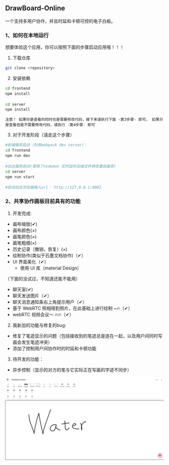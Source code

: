 ## DrawBoard-Online

一个支持多用户协作，并且时延和卡顿可控的电子白板。

### 1、如何在本地运行

想要体验这个应用，你可以按照下面的步骤启动应用哦！！！  

1. 下载仓库

```bash
git clone <repository>
```

2. 安装依赖

```bash
cd frontend
npm install

cd server
npm install
```

`注意！ 如果你是查看的同时也是需要修改代码，接下来请执行下面 -第3步骤- 即可， 如果只是查看但是不需要修改代码，请执行 -第4步骤- 即可`

3. 对于开发阶段（请走这个步骤）

```bash
#前端服务启动（利用webpack dev server）：
cd frontend
npm run dev

#后台服务启动(使用了nodemon 实时监听后端文件修改重启服务)
cd server
npm run start

#启动后在浏览器输入url： http://127.0.0.1:8082
```


### 2、共享协作画板目前具有的功能

1. 开发完成:

- 画布缩放(✔)
- 画布颜色(×)
- 画笔颜色(×)
- 画笔粗细(×)
- 历史记录（撤销，恢复）(×)
- 绘制协作(类似于石墨文档协作)（✔）
- UI 界面美化（✔）
  - 使用 UI 库（material Design）

（下面的没试过，不知道还能不能用）
- 聊天室(✔)
- 聊天发送图片（✔）
- 聊天消息通知条右上角提示用户（✔）
- 基于 WebRTC 照相得到照片，在此基础上进行绘制 ~🔥（✔）
- webRTC 视频会议～ 🔥🔥（✔）

2. 我新加的功能与修复的bug:

- 修复了笔迹显示的问题（包括接收到的笔迹总是连在一起，以及用户间同时写画会发生笔迹冲突）
- 添加了控制用户间协作时的时延和卡顿功能

3. 待开发的功能：

- 异步控制（显示的对方的笔与它实际正在写画的字迹不同步）

![image](https://github.com/WaterDazed/DrawBoard-Online/blob/master/IMG/1.png) 

